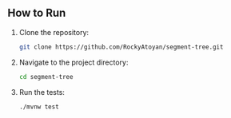 ## How to Run
1. Clone the repository:
   ```bash
   git clone https://github.com/RockyAtoyan/segment-tree.git
   ```
2. Navigate to the project directory:
   ```bash
   cd segment-tree
   ```
3. Run the tests:
   ```bash
   ./mvnw test
   ```